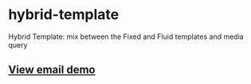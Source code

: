 # hybrid-template
Hybrid Template: mix between the Fixed and Fluid templates and media query 
## <a href="http://doudoufalta.com/works/emails/hybrid-email.html">View email demo</a>
